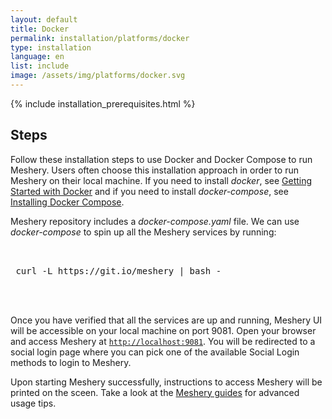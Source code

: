 ```yaml
---
layout: default
title: Docker
permalink: installation/platforms/docker
type: installation
language: en
list: include
image: /assets/img/platforms/docker.svg
---
```


{% include installation_prerequisites.html %}

## **Steps**

Follow these installation steps to use Docker and Docker Compose to run Meshery. Users often choose this installation approach in order to run Meshery on their local machine. If you need to install *docker*, see [Getting Started with Docker](https://docs.docker.com/get-started/) and if you need to install *docker-compose*, see [Installing Docker Compose](https://docs.docker.com/compose/install/). 

Meshery repository includes a *docker-compose.yaml* file. We can use *docker-compose* to spin up all the Meshery services by running:

 <pre class="codeblock-pre">
 <div class="codeblock"><div class="clipboardjs">
 curl -L https://git.io/meshery | bash -
 </div></div>
 </pre>


Once you have verified that all the services are up and running, Meshery UI will be accessible on your local machine on port 9081. Open your browser and access Meshery at [`http://localhost:9081`](http://localhost:9081).
You will be redirected to a social login page where you can pick one of the available Social Login methods to login to Meshery.

Upon starting Meshery successfully, instructions to access Meshery will be printed on the sceen. Take a look at the [Meshery guides](/docs/guides) for advanced usage tips.
